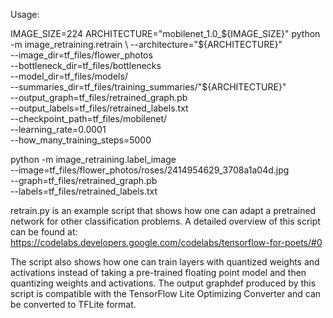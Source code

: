 Usage:

IMAGE_SIZE=224
ARCHITECTURE="mobilenet_1.0_${IMAGE_SIZE}"
python -m image_retraining.retrain \
  --architecture="${ARCHITECTURE}" \
  --image_dir=tf_files/flower_photos \
  --bottleneck_dir=tf_files/bottlenecks \
  --model_dir=tf_files/models/ \
  --summaries_dir=tf_files/training_summaries/"${ARCHITECTURE}" \
  --output_graph=tf_files/retrained_graph.pb \
  --output_labels=tf_files/retrained_labels.txt \
  --checkpoint_path=tf_files/mobilenet/ \
  --learning_rate=0.0001 \
  --how_many_training_steps=5000

python -m image_retraining.label_image \
    --image=tf_files/flower_photos/roses/2414954629_3708a1a04d.jpg \
    --graph=tf_files/retrained_graph.pb  \
    --labels=tf_files/retrained_labels.txt



retrain.py is an example script that shows how one can adapt a pretrained
network for other classification problems. A detailed overview of this script
can be found at:
https://codelabs.developers.google.com/codelabs/tensorflow-for-poets/#0

The script also shows how one can train layers
with quantized weights and activations instead of taking a pre-trained floating
point model and then quantizing weights and activations.
The output graphdef produced by this script is compatible with the TensorFlow
Lite Optimizing Converter and can be converted to TFLite format.


